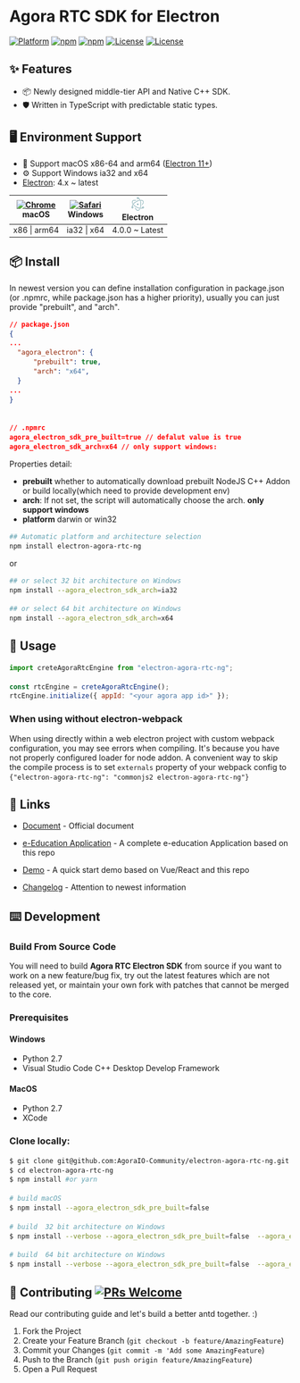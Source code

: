 # Agora RTC SDK for Electron

<div align="left">
    <a href="https://github.com/AgoraIO-Community/electron-agora-rtc-ng"><img src="https://img.shields.io/badge/Platform-macOS--x86--64%20%7C%20macOS--arm64%20%7C%20win--32%20%7C%20win--64-blue?logo=Electron&labelColor=fff" alt="Platform"/></a>
    <a href="https://www.npmjs.com/package/electron-agora-rtc-ng"><img alt="npm" src="https://img.shields.io/npm/v/electron-agora-rtc-ng?color=blue&style=flat-square&logo=npm"></a>
    <a href="https://www.npmjs.com/package/electron-agora-rtc-ng"><img alt="npm" src="https://img.shields.io/npm/dm/electron-agora-rtc-ng?color=blue&style=flat-square&logo=npm"></a>
    <a href="./LICENSE"><img src="https://img.shields.io/github/license/agoraio-community/electron-agora-rtc-ng?color=blue&style=flat-square" alt="License"/></a>
    <a href="https://github.com/AgoraIO-Community/electron-agora-rtc-ng/issues"><img src="https://flat.badgen.net/github/label-issues/AgoraIO-Community/electron-agora-rtc-ng/help%20wanted/open" alt="License"/></a>

</div>

## ✨ Features

- 📦 Newly designed middle-tier API and Native C++ SDK.
- 🛡 Written in TypeScript with predictable static types.

## 🖥 Environment Support

- 🌈 Support macOS x86-64 and arm64 ([Electron 11+](https://www.electronjs.org/zh/blog/apple-silicon))
- ⚙️ Support Windows ia32 and x64
- [Electron](https://www.electronjs.org/): 4.x ~ latest

| [<img src="https://simpleicons.org/icons/macos.svg" alt="Chrome" width="48px" height="24px" />]()<br>macOS | [<img src="https://simpleicons.org/icons/windows.svg" alt="Safari" width="24px" height="24px" />]()<br>Windows | [<img src="https://raw.githubusercontent.com/alrra/browser-logos/master/src/electron/electron_48x48.png" alt="Electron" width="24px" height="24px" />](http://godban.github.io/browsers-support-badges/)<br>Electron |
| ---------------------------------------------------------------------------------------------------------- | -------------------------------------------------------------------------------------------------------------- | -------------------------------------------------------------------------------------------------------------------------------------------------------------------------------------------------------------------- |
| x86 \| arm64                                                                                               | ia32 \| x64                                                                                                    | 4.0.0 ~ Latest                                                                                                                                                                                                       |

## 📦 Install

In newest version you can define installation configuration in package.json (or .npmrc, while package.json has a higher priority), usually you can just provide "prebuilt", and "arch".

```json
// package.json
{
...
  "agora_electron": {
      "prebuilt": true,
      "arch": "x64",
  }
...
}


// .npmrc
agora_electron_sdk_pre_built=true // defalut value is true
agora_electron_sdk_arch=x64 // only support windows:
```

Properties detail:

- **prebuilt** whether to automatically download prebuilt NodeJS C++ Addon or build locally(which need to provide development env)
- **arch**: If not set, the script will automatically choose the arch. **only support windows**
- **platform** darwin or win32

```bash
## Automatic platform and architecture selection
npm install electron-agora-rtc-ng
```

or

```bash
## or select 32 bit architecture on Windows
npm install --agora_electron_sdk_arch=ia32

## or select 64 bit architecture on Windows
npm install --agora_electron_sdk_arch=x64
```

## 🔨 Usage

```javascript
import creteAgoraRtcEngine from "electron-agora-rtc-ng";

const rtcEngine = creteAgoraRtcEngine();
rtcEngine.initialize({ appId: "<your agora app id>" });
```

### When using without electron-webpack

When using directly within a web electron project with custom webpack configuration, you may see errors when compiling. It's because you have not properly configured loader for node addon. A convenient way to skip the compile process is to set `externals` property of your webpack config to `{"electron-agora-rtc-ng": "commonjs2 electron-agora-rtc-ng"}`

## 🔗 Links

- [Document](https://docs.agora.io/en/Video/API%20Reference/electron/index.html) - Official document

- [e-Education Application](https://github.com/AgoraIO/ARD-eEducation-with-Electron) - A complete e-education Application based on this repo

- [Demo](./example/) - A quick start demo based on Vue/React and this repo

- [Changelog](./CHANGELOG.md) - Attention to newest information

## ⌨️ Development

### Build From Source Code

You will need to build **Agora RTC Electron SDK** from source if you want to work on a new feature/bug fix, try out the latest features which are not released yet, or maintain your own fork with patches that cannot be merged to the core.

### Prerequisites

#### Windows

- Python 2.7
- Visual Studio Code C++ Desktop Develop Framework

#### MacOS

- Python 2.7
- XCode

### Clone locally:

```bash
$ git clone git@github.com:AgoraIO-Community/electron-agora-rtc-ng.git
$ cd electron-agora-rtc-ng
$ npm install #or yarn

# build macOS
$ npm install --agora_electron_sdk_pre_built=false

# build  32 bit architecture on Windows
$ npm install --verbose --agora_electron_sdk_pre_built=false  --agora_electron_sdk_arch=ia32

# build  64 bit architecture on Windows
$ npm install --verbose --agora_electron_sdk_pre_built=false  --agora_electron_sdk_arch=x64
```

## 🤝 Contributing [![PRs Welcome](https://img.shields.io/badge/PRs-welcome-brightgreen.svg?style=flat-square)](https://github.com/AgoraIO-Community/electron-agora-rtc-ng/pulls)

Read our contributing guide and let's build a better antd together. :)

1. Fork the Project
2. Create your Feature Branch (`git checkout -b feature/AmazingFeature`)
3. Commit your Changes (`git commit -m 'Add some AmazingFeature`)
4. Push to the Branch (`git push origin feature/AmazingFeature`)
5. Open a Pull Request
